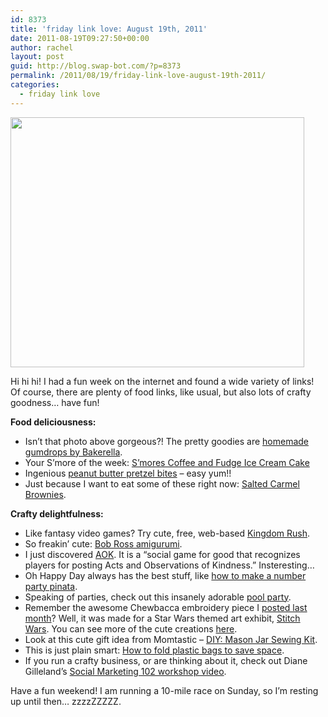 ```yaml
---
id: 8373
title: 'friday link love: August 19th, 2011'
date: 2011-08-19T09:27:50+00:00
author: rachel
layout: post
guid: http://blog.swap-bot.com/?p=8373
permalink: /2011/08/19/friday-link-love-august-19th-2011/
categories:
  - friday link love
---
```

[<img src="http://blog.swap-bot.com/wp-content/uploads/2011/08/bakerellagumdrops.jpg" alt="" title="bakerella gumdrops" width="470" height="400" class="alignnone size-full wp-image-8374" srcset="http://blog.swap-bot.com/wp-content/uploads/2011/08/bakerellagumdrops-300x255.jpg 300w, http://blog.swap-bot.com/wp-content/uploads/2011/08/bakerellagumdrops.jpg 470w" sizes="(max-width: 470px) 100vw, 470px" />](http://www.bakerella.com/goodie-goodie/)

Hi hi hi! I had a fun week on the internet and found a wide variety of links! Of course, there are plenty of food links, like usual, but also lots of crafty goodness&#8230; have fun!

**Food deliciousness:**

  * Isn&#8217;t that photo above gorgeous?! The pretty goodies are [homemade gumdrops by Bakerella](http://www.bakerella.com/goodie-goodie/).
  * Your S&#8217;more of the week: [S&#8217;mores Coffee and Fudge Ice Cream Cake](http://www.epicurious.com/recipes/food/views/Smores-Coffee-and-Fudge-Ice-Cream-Cake-102836)
  * Ingenious [peanut butter pretzel bites](http://bunsinmyoven.com/2010/10/24/peanut-butter-pretzel-bites/) &#8211; easy yum!!
  * Just because I want to eat some of these right now: [Salted Carmel Brownies](http://www.bakersroyale.com/brownies/salted-caramel-brownies-2/).

**Crafty delightfulness:**

  * Like fantasy video games? Try cute, free, web-based [Kingdom Rush](http://armorgames.com/play/12141/kingdom-rush).
  * So freakin&#8217; cute: [Bob Ross amigurumi](http://blog.craftzine.com/archive/2011/08/bob_ross_amigurumi.html).
  * I just discovered [AOK](http://aok.tv/). It is a &#8220;social game for good that recognizes players for posting Acts and Observations of Kindness.&#8221; Insteresting&#8230;
  * Oh Happy Day always has the best stuff, like [how to make a number party pinata](http://ohhappyday.com/2011/08/how-to-make-a-number-pinata/).
  * Speaking of parties, check out this insanely adorable [pool party](http://blog.amyatlas.com/2011/08/pool-party-guest-dessert-feature-2/).
  * Remember the awesome Chewbacca embroidery piece I [posted last month](http://blog.swap-bot.com/2011/07/29/friday-link-love-july-29th-2011/)? Well, it was made for a Star Wars themed art exhibit, [Stitch Wars](http://bearandbird.com/0811_StitchWarsStrikesBack/0811_StitchWars_webflyer_1200px.jpg). You can see more of the cute creations [here](http://superpunch.blogspot.com/2011/08/star-wars-plush.html). 
  * Look at this cute gift idea from Momtastic &#8211; [DIY: Mason Jar Sewing Kit](http://www.sayyestohoboken.com/2011/08/diy-mason-jar-sewing-kit.html).
  * This is just plain smart: [How to fold plastic bags to save space](http://alilbird.blogspot.com/2010/09/tidy-tips-bags.html).
  * If you run a crafty business, or are thinking about it, check out Diane Gilleland&#8217;s [Social Marketing 102 workshop video](http://www.craftypod.com/2011/08/16/video-of-my-social-marketing-102-workshop/).

Have a fun weekend! I am running a 10-mile race on Sunday, so I&#8217;m resting up until then&#8230; zzzzZZZZZ.